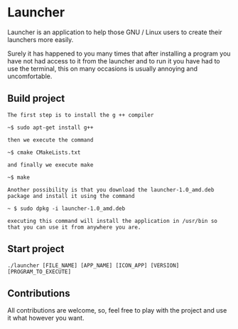 # Launcher

Launcher is an application to help those GNU / Linux users to create their launchers more easily.

Surely it has happened to you many times that after installing a program you have not had access to it from the launcher and to run it you have had to use the terminal, this on many occasions is usually annoying and uncomfortable.

## Build project
```
The first step is to install the g ++ compiler

~$ sudo apt-get install g++

then we execute the command

~$ cmake CMakeLists.txt

and finally we execute make

~$ make

Another possibility is that you download the launcher-1.0_amd.deb package and install it using the command

~ $ sudo dpkg -i launcher-1.0_amd.deb

executing this command will install the application in /usr/bin so that you can use it from anywhere you are.
```

## Start project

```
./launcher [FILE_NAME] [APP_NAME] [ICON_APP] [VERSION] [PROGRAM_TO_EXECUTE]
```

## Contributions

All contributions are welcome, so, feel free to play with the project and use it what however you want.
